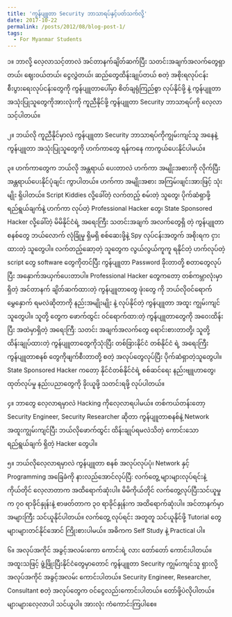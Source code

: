 ```yaml
---
title: 'ကွန်ပျူတာ Security ဘာသာရပ်နှင့်ပတ်သက်လို့'
date: 2017-10-22
permalink: /posts/2012/08/blog-post-1/
tags:
  - For Myanmar Students
---
```

၁။ ဘာလို့ လေ့လာသင့်တာလဲ
အင်တာနက်ချိတ်ဆက်ပြီး သတင်းအချက်အလက်တွေရှာတယ်၊ ဈေး၀ယ်တယ်၊ ငွေလွှဲတယ်၊ ဆည်တွေထိန်းချုပ်တယ် စတဲ့ အစိုးရလုပ်ငန်း စီးပွားရေးလုပ်ငန်းတွေကို ကွန်ပျူတာပေါ်မှာ စိတ်ချရုံကြည်စွာ လုပ်နိုင်ဖို့ နဲ့ ကွန်ပျူတာ အသုံးပြုသူတွေကိုအားလုံးကို ကူညီနိုင်ဖို့ ကွန်ပျူတာ Security ဘာသာရပ်ကို လေ့လာသင့်ပါတယ်။

၂။ ဘယ်လို ကူညီနိုင်မှာလဲ
ကွန်ပျူတာ Security ဘာသာရပ်ကိုကျွမ်းကျင်သူ အနေနဲ့ ကွန်ပျူတာ အသုံးပြုသူတွေကို ဟက်ကာတွေ ရန်ကနေ ကာကွယ်ပေးနိုင်ပါမယ်။

၃။ ဟက်ကာတွေက ဘယ်လို အန္တရာယ် ပေးတာလဲ
ဟက်ကာ အမျိုးအစားကို လိုက်ပြီး အန္တရာယ်ပေးနိုင်ပုံချင်း ကွာပါတယ်။ ဟက်ကာ အမျိုးအစား အကြမ်းဖျင်းအားဖြင့် သုံးမျိုး ရှိပါတယ်။ Script Kiddies လို့ခေါ်တဲ့ လက်တည့် စမ်းတဲ့ သူတွေ၊ ပိုက်ဆံရှာဖို့ ရည်ရွယ်ချက်နဲ့ ဟက်ကာ လုပ်တဲ့ Professional Hacker တွေ၊ State Sponsored Hacker လို့ခေါ်တဲ့ မိမိနိုင်ငံရဲ့ အရေးကြီး သတင်းအချက် အလက်တွေရှိ တဲ့ ကွန်ပျူတာ စနစ်တွေ ဘယ်လောက် လုံခြုံမှု ရှိမရှိ စစ်ဆေးဖို့နဲ့ Spy လုပ်ငန်းအတွက် အစိုးရက ငှားထားတဲ့ သူတွေပါ။ လက်တည့်ဆော့တဲ့ သူတွေက လွယ်လွယ်ကူကူ ရနိုင်တဲ့ ဟက်လုပ်တဲ့ script တွေ software တွေကိုတင်ပြီး ကွန်ပျူတာ Password ခိုးတာတို့ စတာတွေလုပ်ပြီး အနှောက်အယှက်ပေးတာပါ။ Professional Hacker တွေကတော့ တစ်ကမ္ဘာလုံးမှာ ရှိတဲ့ အင်တာနက် ချိတ်ဆက်ထားတဲ့ ကွန်ပျူတာတွေ ဖုံးတွေ ကို ဘယ်လို၀င်ရောက် မွှေနှောက် ရမလဲဆိုတာကို နည်းအမျိုးမျိုး နဲ့ လုပ်နိုင်တဲ့ ကွန်ပျူတာ အထူး ကျွမ်းကျင်သူတွေပါ။ သူတို့ တွေက ဖောက်ထွင်း ၀င်ရောက်ထာ:တဲ့ ကွန်ပျူတာတွေကို အဝေးထိန်းပြီး အထဲမှာရှိတဲ့ အရေးကြီ: သတင်း အချက်အလက်တွေ ရောင်းစားတာတို့၊ သူတို့ထိန်းချုပ်ထားတဲ့ ကွန်ပျူတာတွေကိုသုံးပြီး တစ်ခြားနိုင်ငံ တစ်နိုင်ငံ ရဲ့ အရေးကြီး ကွန်ပျူတာစနစ် တွေကိုဖျက်စီးတာတို့ စတဲ့ အလုပ်တွေလုပ်ပြီး ပိုက်ဆံရှာတဲ့သူတွေပါ။ State Sponsored Hacker ကတော့ နိုင်ငံတစ်နိုင်ငံရဲ့ စစ်ဆင်ရေး နည်းဗျူဟာတွေ၊ ထုတ်လုပ်မှု နည်းပညာတွေကို ခိုးယူဖို့ သတင်းရဖို့ လုပ်ပါတယ်။

၄။ ဘာတွေ လေ့လာရမှာလဲ
Hacking ကိုလေ့လာရပါမယ်။ တစ်ကယ်တန်းတော့ Security Engineer, Security Researcher ဆိုတာ ကွန်ပျူတာစနစ်နဲ့ Network အထူးကျွမ်းကျင်ပြီး ဘယ်လိုဖောက်ထွင်း ထိန်းချုပ်ရမလဲသိတဲ့ ကောင်းသော ရည်ရွယ်ချက် ရှိတဲ့ Hacker တွေပါ။

၅။ ဘယ်လိုလေ့လာရမှာလဲ
ကွန်ပျူတာ စနစ် အလုပ်လုပ်ပုံ၊ Network နှင့် Programming အခြေခံကို နားလည်အောင်လုပ်ပြီ: လက်တွေ့ များများလုပ်ရင်းနဲ့ ကိုယ်တိုင် လေ့လာတာက အထိရောက်ဆုံးပါ။ မိမိကိုယ်တိုင် လက်တွေ့လုပ်ပြီးသင်ယူမှုက ၇၀ ရာခိုင်နှုန်းနဲ့ စာဖတ်တာက ၃၀ ရာခိုင်နှုန်းက အထိရောက်ဆုံးပါ။ အင်တာနက်မှာ အများကြီး သင်ယူနိုင်ပါတယ်။ လက်တွေ့ လုပ်ရင်း အတူတူ သင်ယူနိုင်ဖို့ Tutorial တွေများများတင်နိုင်အောင် ကြိုးစားပါမယ်။ အဓိကက Self Study နဲ့ Practical ပါ။

၆။ အလုပ်အကိုင် အခွင့်အလမ်းကော ကောင်းရဲ့ လား
တော်တော် ကောင်းပါတယ်။ အထူးသဖြင့် ဖွံ့ဖြိုးပြီးနိုင်ငံတွေမှာတောင် ကွန်ပျူတာ Security ကျွမ်းကျင်သူ ရှားလို့ အလုပ်အကိုင် အခွင့်အလမ်း ကောင်းပါတယ်။ Security Engineer, Researcher, Consultant စတဲ့ အလုပ်တွေက ၀င်ငွေလည်းကောင်းပါတယ်။ တော်ဖို့ပဲလိုပါတယ်။ များများလေ့လာပါ သင်ယူပါ။ အားလုံး ကံကောင်းကြပါစေ။